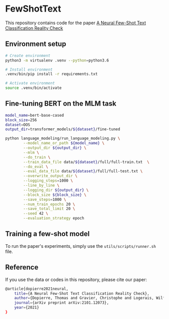 # FewShotText
This repository contains code for the paper [A Neural Few-Shot Text Classification Reality Check](https://arxiv.org/abs/2101.12073)

## Environment setup
```bash
# Create environment
python3 -m virtualenv .venv --python=python3.6

# Install environment
.venv/bin/pip install -r requirements.txt

# Activate environment
source .venv/bin/activate
```

## Fine-tuning BERT on the MLM task
```bash
model_name=bert-base-cased
block_size=256
dataset=OOS
output_dir=transformer_models/${dataset}/fine-tuned

python language_modeling/run_language_modeling.py \
        --model_name_or_path ${model_name} \
        --output_dir ${output_dir} \
        --mlm \
        --do_train \
        --train_data_file data/${dataset}/full/full-train.txt  \
        --do_eval \
        --eval_data_file data/${dataset}/full/full-test.txt \
        --overwrite_output_dir \
        --logging_steps=1000 \
        --line_by_line \
        --logging_dir ${output_dir} \
        --block_size ${block_size} \
        --save_steps=1000 \
        --num_train_epochs 20 \
        --save_total_limit 20 \
        --seed 42 \
        --evaluation_strategy epoch
```

## Training a few-shot model
To run the paper's experiments, simply use the ```utils/scripts/runner.sh``` file. 

## Reference
If you use the data or codes in this repository, please cite our paper:
```bash
@article{dopierre2021neural,
    title={A Neural Few-Shot Text Classification Reality Check},
    author={Dopierre, Thomas and Gravier, Christophe and Logerais, Wilfried},
    journal={arXiv preprint arXiv:2101.12073},
    year={2021}
}
```
